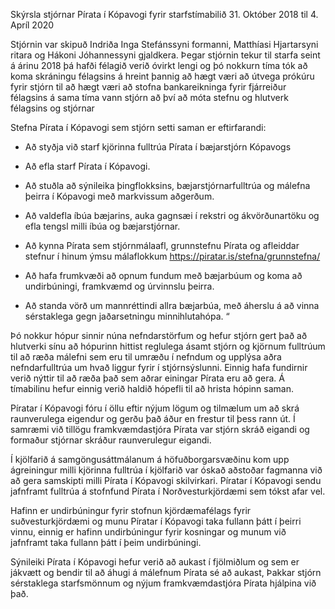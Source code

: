 Skýrsla stjórnar Pírata í Kópavogi fyrir starfstímabilið 31. Október 2018 til 4. Apríl 2020

Stjórnin var skipuð Indriða Inga Stefánssyni formanni, Matthíasi Hjartarsyni ritara og Hákoni Jóhannessyni gjaldkera.  Þegar stjórnin tekur til starfa seint á árinu 2018 þá hafði félagið verið óvirkt lengi og þó nokkurn tíma tók að koma skráningu félagsins á hreint þannig að hægt væri að útvega prókúru fyrir stjórn til að hægt væri að stofna bankareikninga fyrir fjárreiður félagsins á sama tíma vann stjórn að því að móta stefnu og hlutverk félagsins og stjórnar

Stefna Pírata í Kópavogi sem stjórn setti saman er eftirfarandi:

- Að styðja við starf kjörinna fulltrúa Pírata í bæjarstjórn Kópavogs

- Að efla starf Pírata í Kópavogi.

- Að stuðla að sýnileika þingflokksins, bæjarstjórnarfulltrúa og málefna þeirra í Kópavogi með markvissum aðgerðum.

- Að valdefla íbúa bæjarins, auka gagnsæi í rekstri og ákvörðunartöku og efla tengsl milli íbúa og bæjarstjórnar.

- Að kynna Pírata sem stjórnmálaafl, grunnstefnu Pírata og afleiddar stefnur í hinum ýmsu málaflokkum https://piratar.is/stefna/grunnstefna/  

- Að hafa frumkvæði að opnum fundum með bæjarbúum og koma að undirbúningi, framkvæmd og úrvinnslu þeirra.

- Að standa vörð um mannréttindi allra bæjarbúa, með áherslu á að vinna sérstaklega gegn jaðarsetningu minnihlutahópa. “


Þó nokkur hópur sinnir núna nefndarstörfum og hefur stjórn gert það að hlutverki sínu að hópurinn hittist reglulega ásamt stjórn og kjörnum fulltrúum til að ræða málefni sem eru til umræðu í nefndum og upplýsa aðra nefndarfulltrúa um hvað liggur fyrir í stjórnsýslunni.  Einnig hafa fundirnir verið nýttir til að ræða það sem aðrar einingar Pírata eru að gera.  Á tímabilinu hefur einnig verið haldið hópefli til að hrista hópinn saman.

Píratar í Kópavogi fóru í öllu eftir nýjum lögum og tilmælum um að skrá raunverulega eigendur og gerðu það áður en frestur til þess rann út.  Í samræmi við tillögu framkvæmdastjóra Pírata var stjórn skráð eigandi og formaður stjórnar skráður raunverulegur eigandi.

Í kjölfarið á samgöngusáttmálanum á höfuðborgarsvæðinu kom upp ágreiningur milli kjörinna fulltrúa í kjölfarið var óskað aðstoðar fagmanna við að gera samskipti milli Pírata í Kópavogi skilvirkari.  Píratar í Kópavogi sendu jafnframt fulltrúa á stofnfund Pírata í Norðvesturkjördæmi sem tókst afar vel.

Hafinn er undirbúningur fyrir stofnun kjördæmafélags fyrir suðvesturkjördæmi og munu Píratar í Kópavogi taka fullann þátt í þeirri vinnu, einnig er hafinn undirbúningur fyrir kosningar og munum við jafnframt taka fullann þátt í þeim undirbúningi.

Sýnileiki Pírata í Kópavogi hefur verið að aukast í fjölmiðlum og sem er jákvætt og bendir til að áhugi á málefnum Pírata sé að aukast, Þakkar stjórn sérstaklega starfsmönnum og nýjum framkvæmdastjóra Pírata hjálpina við það.  
